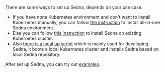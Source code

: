There are some ways to set up Sedna, depends on your use case:
- If you have none Kubernetes environment and don't want to install Kubernetes manually, you can follow [the instruction](./all-in-one.md) to install all-in-one Sedna environment.
- Else you can follow [this instruction](./install.md) to install Sedna on existing Kubernetes cluster.
- Also [there is a local up script](./local-up.md) which is mainly used for developing Sedna, it boots a local Kubernetes cluster and installs Sedna based on local Sedna repository.

After set up Sedna, you can try out [examples](/examples).
